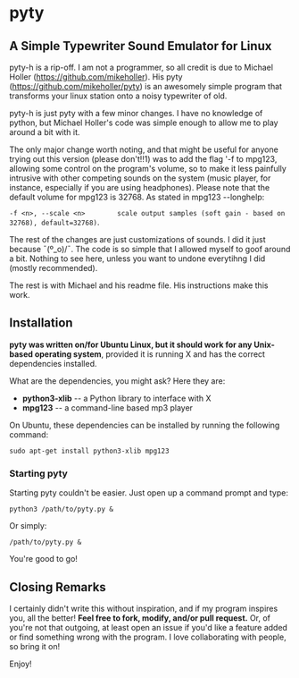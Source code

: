 pyty
====
A Simple Typewriter Sound Emulator for Linux
--------------------------------------------

pyty-h is a rip-off. I am not a programmer, so all credit is due to Michael Holler (https://github.com/mikeholler). His pyty (https://github.com/mikeholler/pyty) is an awesomely simple program that transforms your linux station onto a noisy typewriter of old.

pyty-h is just pyty with a few minor changes. I have no knowledge of python, but Michael Holler's code was simple enough to allow me to play around a bit with it.

The only major change worth noting, and that might be useful for anyone trying out this version (please don't!!1) was to add the flag '-f <any number> to mpg123, allowing some control on the program's volume, so to make it less painfully intrusive with other competing sounds on the system (music player, for instance, especially if you are using headphones). Please note that the default volume for mpg123 is 32768. As stated in mpg123 --longhelp:

```-f <n>, --scale <n>        scale output samples (soft gain - based on 32768), default=32768)```.

The rest of the changes are just customizations of sounds. I did it just because ¯\(º_o)/¯. The code is so simple that I allowed myself to goof around a bit. Nothing to see here, unless you want to undone everytihng I did (mostly recommended).

The rest is with Michael and his readme file. His instructions make this work.



Installation
------------

**pyty was written on/for Ubuntu Linux, but it should work for any Unix-based
operating system**, provided it is running X and has the correct dependencies
installed.

What are the dependencies, you might ask? Here they are:
- **python3-xlib** -- a Python library to interface with X
- **mpg123**      -- a command-line based mp3 player

On Ubuntu, these dependencies can be installed by running the following
command:

    sudo apt-get install python3-xlib mpg123

### Starting pyty ###

Starting pyty couldn't be easier. Just open up a command prompt and type:

    python3 /path/to/pyty.py &

Or simply:

    /path/to/pyty.py &

You're good to go!

Closing Remarks
---------------

I certainly didn't write this without inspiration, and if my program inspires
you, all the better! **Feel free to fork, modify, and/or pull request.** Or, of
you're not that outgoing, at least open an issue if you'd like a feature added
or find something wrong with the program. I love collaborating with people, so
bring it on!

Enjoy!
